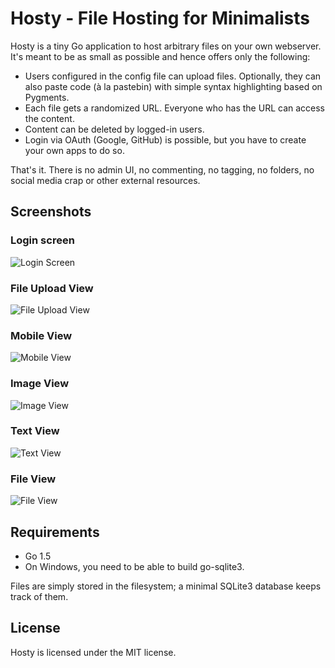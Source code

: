 Hosty - File Hosting for Minimalists
====================================

Hosty is a tiny Go application to host arbitrary files on your own webserver.
It's meant to be as small as possible and hence offers only the following:

* Users configured in the config file can upload files. Optionally, they can
  also paste code (à la pastebin) with simple syntax highlighting based on
  Pygments.
* Each file gets a randomized URL. Everyone who has the URL can access the
  content.
* Content can be deleted by logged-in users.
* Login via OAuth (Google, GitHub) is possible, but you have to create your own
  apps to do so.

That's it. There is no admin UI, no commenting, no tagging, no folders, no
social media crap or other external resources.

Screenshots
-----------

### Login screen

![Login Screen](https://h.xrstf.de/f/rrieyu2t8r9yfxic0wxp/raw)

### File Upload View

![File Upload View](https://h.xrstf.de/f/2fuoc5ib65xqdlnhlyha/raw)

### Mobile View

![Mobile View](https://h.xrstf.de/f/7lyaghbie1x3eyimz246/raw)

### Image View

![Image View](https://h.xrstf.de/f/m1oieblh3vbuomzecbsl/raw)

### Text View

![Text View](https://h.xrstf.de/f/7o98vlmqbmel375l1dpf/raw)

### File View

![File View](https://h.xrstf.de/f/119dzazb10d7ht3uk8mz/raw)

Requirements
------------

* Go 1.5
* On Windows, you need to be able to build go-sqlite3.

Files are simply stored in the filesystem; a minimal SQLite3 database keeps track
of them.

License
-------

Hosty is licensed under the MIT license.
